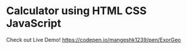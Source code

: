 # Calculator using HTML CSS JavaScript
Check out Live Demo! https://codepen.io/mangeshk1239/pen/ExorGeo
